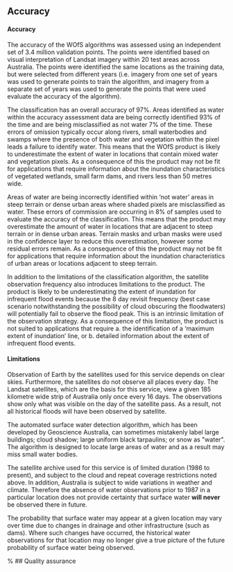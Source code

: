 ## Accuracy

#### Accuracy

The accuracy of the WOfS algorithms was assessed using an independent set of 3.4 million validation points. The points were identified based on visual interpretation of Landsat imagery within 20 test areas across Australia. The points were identified the same locations as the training data, but were selected from different years (i.e. imagery from one set of years was used to generate points to train the algorithm, and imagery from a separate set of years was used to generate the points that were used evaluate the accuracy of the algorithm).

The classification has an overall accuracy of 97%. Areas identified as water within the accuracy assessment data are being correctly identified 93% of the time and are being misclassified as not water 7% of the time. These errors of omission typically occur along rivers, small waterbodies and swamps where the presence of both water and vegetation within the pixel leads a failure to identify water. This means that the WOfS product is likely to underestimate the extent of water in locations that contain mixed water and vegetation pixels. As a consequence of this the product may not be fit for applications that require information about the inundation characteristics of vegetated wetlands, small farm dams, and rivers less than 50 metres wide. 

Areas of water are being incorrectly identified within ‘not water’ areas in steep terrain or dense urban areas where shaded pixels are misclassified as water. These errors of commission are occurring in 8% of samples used to evaluate the accuracy of the classification. This means that the product may overestimate the amount of water in locations that are adjacent to steep terrain or in dense urban areas. Terrain masks and urban masks were used in the confidence layer to reduce this overestimation, however some residual errors remain. As a consequence of this the product may not be fit for applications that require information about the inundation characteristics of urban areas or locations adjacent to steep terrain.

In addition to the limitations of the classification algorithm, the satellite observation frequency also introduces limitations to the product. The product is likely to be underestimating the extent of inundation for infrequent flood events because the 8 day revisit frequency (best case scenario notwithstanding the possibility of cloud obscuring the floodwaters) will potentially fail to observe the flood peak. This is an intrinsic limitation of the observation strategy. As a consequence of this limitation, the product is not suited to applications that require a. the identification of a ‘maximum extent of inundation’ line, or b. detailed information about the extent of infrequent flood events.

#### Limitations

Observation of Earth by the satellites used for this service depends on clear skies. Furthermore, the satellites do not observe all places every day. The Landsat satellites, which are the basis for this service, view a given 185 kilometre wide strip of Australia only once every 16 days. The observations show only what was visible on the day of the satellite pass. As a result, not all historical floods will have been observed by satellite.

The automated surface water detection algorithm, which has been developed by Geoscience Australia, can sometimes mistakenly label large buildings; cloud shadow; large uniform black tarpaulins; or snow as "water". The algorithm is designed to locate large areas of water and as a result may miss small water bodies. 

The satellite archive used for this service is of limited duration (1986 to present), and subject to the cloud and repeat coverage restrictions noted above. In addition, Australia is subject to wide variations in weather and climate. Therefore the absence of water observations prior to 1987 in a particular location does not provide certainty that surface water **will never** be observed there in future.

The probability that surface water may appear at a given location may vary over time due to changes in drainage and other infrastructure (such as dams). Where such changes have occurred, the historical water observations for that location may no longer give a true picture of the future probability of surface water being observed.

% ## Quality assurance

